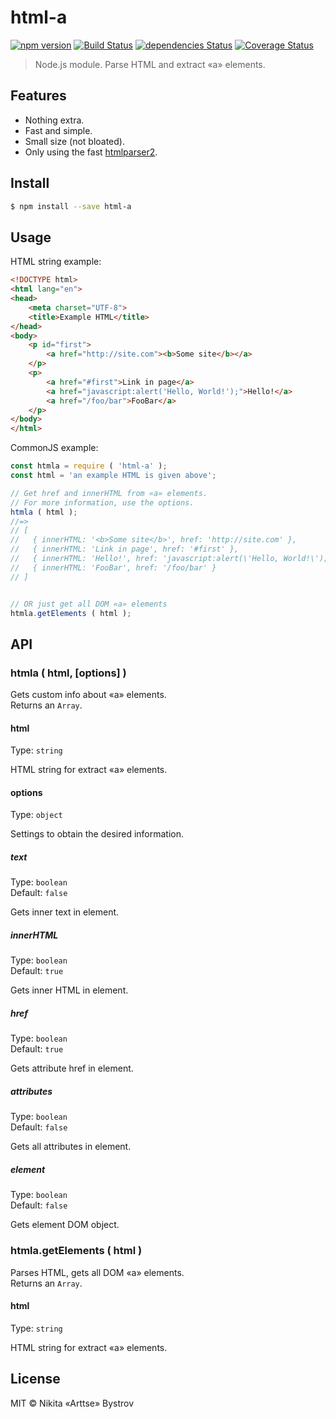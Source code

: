 # html-a

[![npm version](https://badge.fury.io/js/html-a.svg)](https://www.npmjs.com/package/html-a)
[![Build Status](https://travis-ci.org/Arttse/node.html-a.svg?branch=master)](https://travis-ci.org/Arttse/node.html-a)
[![dependencies Status](https://david-dm.org/Arttse/node.html-a/status.svg)](https://david-dm.org/Arttse/node.html-a)
[![Coverage Status](https://coveralls.io/repos/github/Arttse/node.html-a/badge.svg?branch=master)](https://coveralls.io/github/Arttse/node.html-a?branch=master)

> Node.js module. Parse HTML and extract «a» elements.


## Features
- Nothing extra.
- Fast and simple.
- Small size (not bloated).
- Only using the fast [htmlparser2](https://github.com/fb55/htmlparser2).


## Install

```bash
$ npm install --save html-a
```


## Usage

HTML string example:
```html
<!DOCTYPE html>
<html lang="en">
<head>
    <meta charset="UTF-8">
    <title>Example HTML</title>
</head>
<body>
    <p id="first">
        <a href="http://site.com"><b>Some site</b></a>
    </p>
    <p>
        <a href="#first">Link in page</a>
        <a href="javascript:alert('Hello, World!');">Hello!</a>
        <a href="/foo/bar">FooBar</a>
    </p>
</body>
</html>
```

CommonJS example:
```js
const htmla = require ( 'html-a' );
const html = 'an example HTML is given above';

// Get href and innerHTML from «a» elements.
// For more information, use the options.
htmla ( html );
//=>
// [
//   { innerHTML: '<b>Some site</b>', href: 'http://site.com' },
//   { innerHTML: 'Link in page', href: '#first' },
//   { innerHTML: 'Hello!', href: 'javascript:alert(\'Hello, World!\');' },
//   { innerHTML: 'FooBar', href: '/foo/bar' }
// ]


// OR just get all DOM «a» elements
htmla.getElements ( html );
```


## API

### htmla ( html, [options] )
Gets custom info about «a» elements.  
Returns an `Array`.


#### html
Type: `string`

HTML string for extract «a» elements.


#### options
Type: `object`

Settings to obtain the desired information.


##### text
Type: `boolean`  
Default: `false`

Gets inner text in element.


##### innerHTML
Type: `boolean`  
Default: `true`

Gets inner HTML in element.


##### href
Type: `boolean`  
Default: `true`

Gets attribute href in element.


##### attributes
Type: `boolean`  
Default: `false`

Gets all attributes in element.


##### element
Type: `boolean`  
Default: `false`

Gets element DOM object.


### htmla.getElements ( html )
Parses HTML, gets all DOM «a» elements.  
Returns an `Array`.


#### html
Type: `string`

HTML string for extract «a» elements.


## License

MIT © Nikita «Arttse» Bystrov